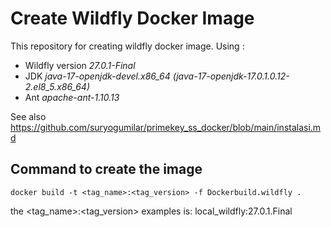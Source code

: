 # Create Wildfly Docker Image

This repository for creating wildfly docker image. Using : 
 - Wildfly version *27.0.1-Final* 
 - JDK *java-17-openjdk-devel.x86_64* *(java-17-openjdk-17.0.1.0.12-2.el8_5.x86_64)* 
 - Ant *apache-ant-1.10.13* 

See also https://github.com/suryogumilar/primekey_ss_docker/blob/main/instalasi.md

## Command to create the image

`docker build -t <tag_name>:<tag_version> -f Dockerbuild.wildfly .`

the &lt;tag_name&gt;:&lt;tag_version&gt; examples is: local_wildfly:27.0.1.Final
